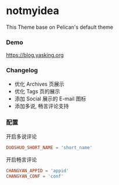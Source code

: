 # notmyidea

This Theme base on Pelican's default theme

### Demo

https://blog.yasking.org

### Changelog

- 优化 Archives 页展示
- 优化 Tags 页的展示
- 添加 Social 展示的 E-mail 图标
- 添加多说, 畅言评论支持


### 配置

开启多说评论

```conf
DUOSHUO_SHORT_NAME = 'short_name'
```

开启畅言评论

```conf
CHANGYAN_APPID = 'appid'
CHANGYAN_CONF = 'conf'
```
